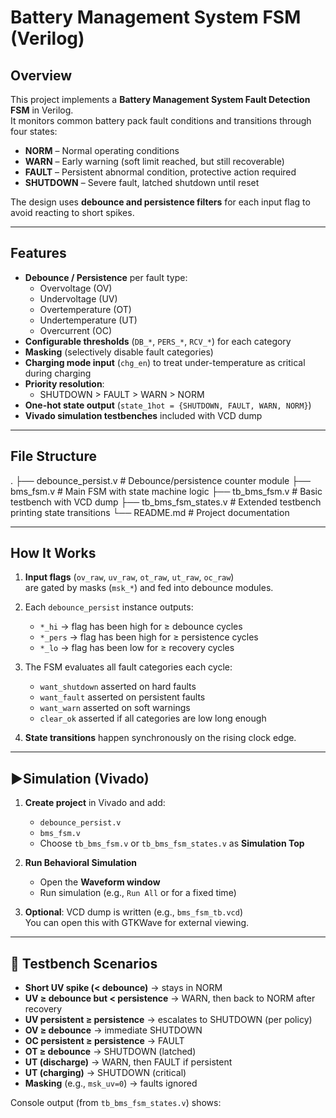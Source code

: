# Battery Management System FSM (Verilog)

## Overview
This project implements a **Battery Management System Fault Detection FSM** in Verilog.  
It monitors common battery pack fault conditions and transitions through four states:

- **NORM** – Normal operating conditions  
- **WARN** – Early warning (soft limit reached, but still recoverable)  
- **FAULT** – Persistent abnormal condition, protective action required  
- **SHUTDOWN** – Severe fault, latched shutdown until reset  

The design uses **debounce and persistence filters** for each input flag to avoid reacting to short spikes.

---

## Features
- **Debounce / Persistence** per fault type:
  - Overvoltage (OV)
  - Undervoltage (UV)
  - Overtemperature (OT)
  - Undertemperature (UT)
  - Overcurrent (OC)
- **Configurable thresholds** (`DB_*`, `PERS_*`, `RCV_*`) for each category  
- **Masking** (selectively disable fault categories)  
- **Charging mode input** (`chg_en`) to treat under-temperature as critical during charging  
- **Priority resolution**:
  - SHUTDOWN > FAULT > WARN > NORM  
- **One-hot state output** (`state_1hot = {SHUTDOWN, FAULT, WARN, NORM}`)  
- **Vivado simulation testbenches** included with VCD dump

---

## File Structure
.
├── debounce_persist.v # Debounce/persistence counter module
├── bms_fsm.v # Main FSM with state machine logic
├── tb_bms_fsm.v # Basic testbench with VCD dump
├── tb_bms_fsm_states.v # Extended testbench printing state transitions
└── README.md # Project documentation


---

## How It Works
1. **Input flags** (`ov_raw`, `uv_raw`, `ot_raw`, `ut_raw`, `oc_raw`)  
   are gated by masks (`msk_*`) and fed into debounce modules.  

2. Each `debounce_persist` instance outputs:
   - `*_hi` → flag has been high for ≥ debounce cycles  
   - `*_pers` → flag has been high for ≥ persistence cycles  
   - `*_lo` → flag has been low for ≥ recovery cycles  

3. The FSM evaluates all fault categories each cycle:
   - `want_shutdown` asserted on hard faults  
   - `want_fault` asserted on persistent faults  
   - `want_warn` asserted on soft warnings  
   - `clear_ok` asserted if all categories are low long enough  

4. **State transitions** happen synchronously on the rising clock edge.

---

## ▶Simulation (Vivado)
1. **Create project** in Vivado and add:
   - `debounce_persist.v`
   - `bms_fsm.v`
   - Choose `tb_bms_fsm.v` or `tb_bms_fsm_states.v` as **Simulation Top**  

2. **Run Behavioral Simulation**  
   - Open the **Waveform window**  
   - Run simulation (e.g., `Run All` or for a fixed time)  

3. **Optional**: VCD dump is written (e.g., `bms_fsm_tb.vcd`)  
   You can open this with GTKWave for external viewing.

---

## 🧪 Testbench Scenarios
- **Short UV spike (< debounce)** → stays in NORM  
- **UV ≥ debounce but < persistence** → WARN, then back to NORM after recovery  
- **UV persistent ≥ persistence** → escalates to SHUTDOWN (per policy)  
- **OV ≥ debounce** → immediate SHUTDOWN  
- **OC persistent ≥ persistence** → FAULT  
- **OT ≥ debounce** → SHUTDOWN (latched)  
- **UT (discharge)** → WARN, then FAULT if persistent  
- **UT (charging)** → SHUTDOWN (critical)  
- **Masking** (e.g., `msk_uv=0`) → faults ignored  

Console output (from `tb_bms_fsm_states.v`) shows:
